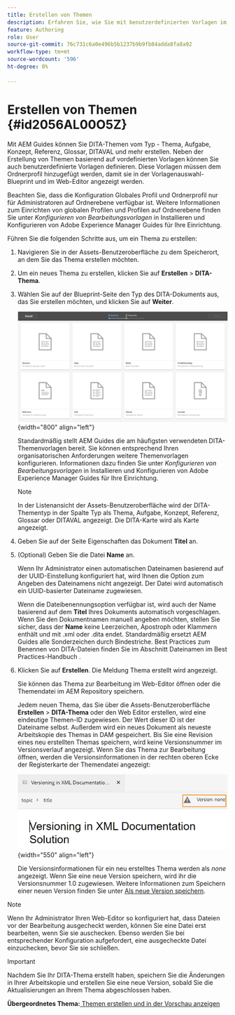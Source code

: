 ```yaml
---
title: Erstellen von Themen
description: Erfahren Sie, wie Sie mit benutzerdefinierten Vorlagen im Web-Editor von AEM Guides DITA-Thementypen erstellen.
feature: Authoring
role: User
source-git-commit: 76c731c6a0e496b5b1237b9b9fb84adda8fa8a92
workflow-type: tm+mt
source-wordcount: '596'
ht-degree: 0%

---
```


# Erstellen von Themen {#id2056AL00O5Z}

Mit AEM Guides können Sie DITA-Themen vom Typ - Thema, Aufgabe, Konzept, Referenz, Glossar, DITAVAL und mehr erstellen. Neben der Erstellung von Themen basierend auf vordefinierten Vorlagen können Sie auch benutzerdefinierte Vorlagen definieren. Diese Vorlagen müssen dem Ordnerprofil hinzugefügt werden, damit sie in der Vorlagenauswahl-Blueprint und im Web-Editor angezeigt werden.

Beachten Sie, dass die Konfiguration Globales Profil und Ordnerprofil nur für Administratoren auf Ordnerebene verfügbar ist. Weitere Informationen zum Einrichten von globalen Profilen und Profilen auf Ordnerebene finden Sie unter *Konfigurieren von Bearbeitungsvorlagen* in Installieren und Konfigurieren von Adobe Experience Manager Guides für Ihre Einrichtung.

Führen Sie die folgenden Schritte aus, um ein Thema zu erstellen:

1. Navigieren Sie in der Assets-Benutzeroberfläche zu dem Speicherort, an dem Sie das Thema erstellen möchten.

1. Um ein neues Thema zu erstellen, klicken Sie auf **Erstellen** \> **DITA-Thema**.

1. Wählen Sie auf der Blueprint-Seite den Typ des DITA-Dokuments aus, das Sie erstellen möchten, und klicken Sie auf **Weiter**.

   ![](images/create_dita_topic.png){width="800" align="left"}

   Standardmäßig stellt AEM Guides die am häufigsten verwendeten DITA-Themenvorlagen bereit. Sie können entsprechend Ihren organisatorischen Anforderungen weitere Themenvorlagen konfigurieren. Informationen dazu finden Sie unter *Konfigurieren von Bearbeitungsvorlagen* in Installieren und Konfigurieren von Adobe Experience Manager Guides für Ihre Einrichtung.

   >[!NOTE]
   >
   > In der Listenansicht der Assets-Benutzeroberfläche wird der DITA-Thementyp in der Spalte Typ als Thema, Aufgabe, Konzept, Referenz, Glossar oder DITAVAL angezeigt. Die DITA-Karte wird als Karte angezeigt.

1. Geben Sie auf der Seite Eigenschaften das Dokument **Titel** an.

1. \(Optional\) Geben Sie die Datei **Name** an.

   Wenn Ihr Administrator einen automatischen Dateinamen basierend auf der UUID-Einstellung konfiguriert hat, wird Ihnen die Option zum Angeben des Dateinamens nicht angezeigt. Der Datei wird automatisch ein UUID-basierter Dateiname zugewiesen.

   Wenn die Dateibenennungsoption verfügbar ist, wird auch der Name basierend auf dem **Titel** Ihres Dokuments automatisch vorgeschlagen. Wenn Sie den Dokumentnamen manuell angeben möchten, stellen Sie sicher, dass der **Name** keine Leerzeichen, Apostroph oder Klammern enthält und mit .xml oder .dita endet. Standardmäßig ersetzt AEM Guides alle Sonderzeichen durch Bindestriche. Best Practices zum Benennen von DITA-Dateien finden Sie im Abschnitt Dateinamen im Best Practices-Handbuch .

1. Klicken Sie auf **Erstellen**. Die Meldung Thema erstellt wird angezeigt.

   Sie können das Thema zur Bearbeitung im Web-Editor öffnen oder die Themendatei im AEM Repository speichern.

   Jedem neuen Thema, das Sie über die Assets-Benutzeroberfläche **Erstellen** \> **DITA-Thema** oder den Web Editor erstellen, wird eine eindeutige Themen-ID zugewiesen. Der Wert dieser ID ist der Dateiname selbst. Außerdem wird ein neues Dokument als neueste Arbeitskopie des Themas in DAM gespeichert. Bis Sie eine Revision eines neu erstellten Themas speichern, wird keine Versionsnummer im Versionsverlauf angezeigt. Wenn Sie das Thema zur Bearbeitung öffnen, werden die Versionsinformationen in der rechten oberen Ecke der Registerkarte der Themendatei angezeigt:

   ![](images/topic-version-none_cs.png){width="550" align="left"}

   Die Versionsinformationen für ein neu erstelltes Thema werden als *none* angezeigt. Wenn Sie eine neue Version speichern, wird ihr die Versionsnummer 1.0 zugewiesen. Weitere Informationen zum Speichern einer neuen Version finden Sie unter [Als neue Version speichern](web-editor-features.md#save-as-new-version-id209ME400GXA).


>[!NOTE]
>
> Wenn Ihr Administrator Ihren Web-Editor so konfiguriert hat, dass Dateien vor der Bearbeitung ausgecheckt werden, können Sie eine Datei erst bearbeiten, wenn Sie sie auschecken. Ebenso werden Sie bei entsprechender Konfiguration aufgefordert, eine ausgecheckte Datei einzuchecken, bevor Sie sie schließen.

>[!IMPORTANT]
>
> Nachdem Sie Ihr DITA-Thema erstellt haben, speichern Sie die Änderungen in Ihrer Arbeitskopie und erstellen Sie eine neue Version, sobald Sie die Aktualisierungen an Ihrem Thema abgeschlossen haben.

**Übergeordnetes Thema:**[ Themen erstellen und in der Vorschau anzeigen](create-preview-topics.md)
